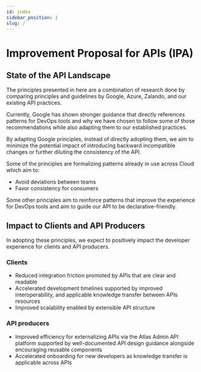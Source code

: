 ```yaml
---
id: index
sidebar_position: 1
slug: /
---
```


# Improvement Proposal for APIs (IPA)

## State of the API Landscape

The principles presented in here are a combination of research done by comparing
principles and guidelines by Google, Azure, Zalando, and our existing API
practices.

Currently, Google has shown stronger guidance that directly references patterns
for DevOps tools and why we have chosen to follow some of those recommendations
while also adapting them to our established practices.

By adapting Google principles, instead of directly adopting them, we aim to
minimize the potential impact of introducing backward incompatible changes or
further diluting the consistency of the API.

Some of the principles are formalizing patterns already in use across Cloud
which aim to:

- Avoid deviations between teams
- Favor consistency for consumers

Some other principles aim to reinforce patterns that improve the experience for
DevOps tools and aim to guide our API to be declarative-friendly.

## Impact to Clients and API Producers

In adopting these principles, we expect to positively impact the developer
experience for clients and API producers.

### Clients

- Reduced integration friction promoted by APIs that are clear and readable
- Accelerated development timelines supported by improved interoperability, and
  applicable knowledge transfer between APIs resources
- Improved scalability enabled by extensible API structure

### API producers

- Improved efficiency for externalizing APIs via the Atlas Admin API platform
  supported by well-documented API design guidance alongside encouraging
  reusable components
- Accelerated onboarding for new developers as knowledge transfer is applicable
  across APIs
